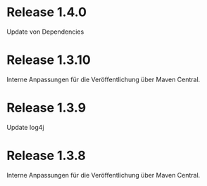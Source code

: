 # Release 1.4.0
Update von Dependencies

# Release 1.3.10
Interne Anpassungen für die Veröffentlichung über Maven Central.

# Release 1.3.9
Update log4j

# Release 1.3.8
Interne Anpassungen für die Veröffentlichung über Maven Central.

